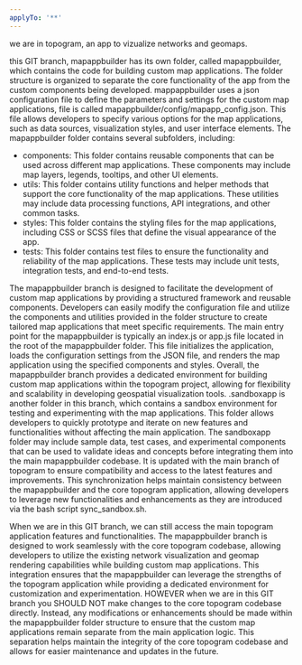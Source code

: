 ```yaml
---
applyTo: '**'
---
```

we are in topogram, an app to vizualize networks and geomaps.

this GIT branch, mapappbuilder has its own folder, called  mapappbuilder, which contains the code for building custom map applications. The folder structure is organized to separate the core functionality of the app from the custom components being developed. mappappbuilder uses a json configuration file to define the parameters and settings for the custom map applications, file is called mapappbuilder/config/mapapp_config.json. This file allows developers to specify various options for the map applications, such as data sources, visualization styles, and user interface elements.
The mapappbuilder folder contains several subfolders, including:
- components: This folder contains reusable components that can be used across different map applications. These components may include map layers, legends, tooltips, and other UI elements.
- utils: This folder contains utility functions and helper methods that support the core functionality of the map applications. These utilities may include data processing functions, API integrations, and other common tasks.
- styles: This folder contains the styling files for the map applications, including CSS or SCSS files that define the visual appearance of the app.
- tests: This folder contains test files to ensure the functionality and reliability of the map applications. These tests may include unit tests, integration tests, and end-to-end tests.

The mapappbuilder branch is designed to facilitate the development of custom map applications by providing a structured framework and reusable components. Developers can easily modify the configuration file and utilize the components and utilities provided in the folder structure to create tailored map applications that meet specific requirements.
The main entry point for the mapappbuilder is typically an index.js or app.js file located in the root of the mapappbuilder folder. This file initializes the application, loads the configuration settings from the JSON file, and renders the map application using the specified components and styles.
Overall, the mapappbuilder branch provides a dedicated environment for building custom map applications within the topogram project, allowing for flexibility and scalability in developing geospatial visualization tools.
.sandboxapp is another folder in this branch, which contains a sandbox environment for testing and experimenting with the map applications. This folder allows developers to quickly prototype and iterate on new features and functionalities without affecting the main application. The sandboxapp folder may include sample data, test cases, and experimental components that can be used to validate ideas and concepts before integrating them into the main mapappbuilder codebase.
It is updated with the main branch of topogram to ensure compatibility and access to the latest features and improvements. This synchronization helps maintain consistency between the mapappbuilder and the core topogram application, allowing developers to leverage new functionalities and enhancements as they are introduced via the bash script sync_sandbox.sh.


When we are in this GIT branch, we can still access the main topogram application features and functionalities. The mapappbuilder branch is designed to work seamlessly with the core topogram codebase, allowing developers to utilize the existing network visualization and geomap rendering capabilities while building custom map applications. This integration ensures that the mapappbuilder can leverage the strengths of the topogram application while providing a dedicated environment for customization and experimentation.
HOWEVER when we are in this GIT branch  you SHOULD NOT make changes to the core topogram codebase directly. Instead, any modifications or enhancements should be made within the mapappbuilder folder structure to ensure that the custom map applications remain separate from the main application logic. This separation helps maintain the integrity of the core topogram codebase and allows for easier maintenance and updates in the future.
